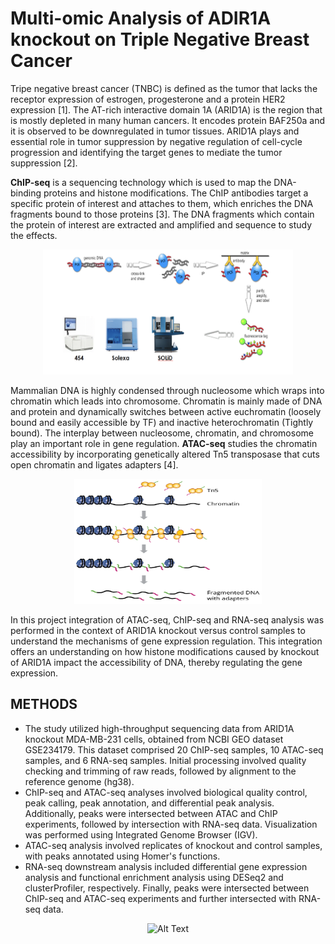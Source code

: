 # Multi-omic Analysis of ADIR1A knockout on Triple Negative Breast Cancer

Tripe negative breast cancer (TNBC) is defined as the tumor that lacks the receptor expression of estrogen, progesterone and a protein HER2 expression [1]. The AT-rich interactive domain 1A (ARID1A) is the region that is mostly depleted in many human cancers. It encodes protein BAF250a and it is observed to be downregulated in tumor tissues. ARID1A plays and essential role in tumor suppression by negative regulation of cell-cycle progression and identifying the target genes to mediate the tumor suppression [2].

**ChIP-seq** is a sequencing technology which is used to map the DNA-binding proteins and histone modifications. The ChIP antibodies target a specific protein of interest and attaches to them, which enriches the DNA fragments bound to those proteins [3]. The DNA fragments which contain the protein of interest are extracted and amplified and sequence to study the effects.

<p align="center">
  <img src="images/ChIP-seq2.png" width="400" height="200" alt="Alt Text">
</p>

Mammalian DNA is highly condensed through nucleosome which wraps into chromatin which leads into chromosome. Chromatin is mainly made of DNA and protein and dynamically switches between active euchromatin (loosely bound and easily accessible by TF) and inactive heterochromatin (Tightly bound). The interplay between nucleosome, chromatin, and chromosome
play an important role in gene regulation. **ATAC-seq** studies the chromatin accessibility by incorporating genetically altered Tn5 transposase that cuts open chromatin and ligates adapters [4].

<p align="center">
  <img src="images/ATAC-seq.png" width="300" height="200" alt="Alt Text">
</p>

In this project integration of ATAC-seq, ChIP-seq and RNA-seq analysis was performed in the context of ARID1A knockout versus control samples to understand the mechanisms of gene
expression regulation. This integration offers an understanding on how histone modifications caused by knockout of ARID1A impact the accessibility of DNA, thereby regulating the gene
expression.

## METHODS

- The study utilized high-throughput sequencing data from ARID1A knockout MDA-MB-231 cells, obtained from NCBI GEO dataset GSE234179. This dataset comprised 20 ChIP-seq samples, 10 ATAC-seq samples, and 6 RNA-seq samples. Initial processing involved quality checking and trimming of raw reads, followed by alignment to the reference genome (hg38). 
- ChIP-seq and ATAC-seq analyses involved biological quality control, peak calling, peak annotation, and differential peak analysis. Additionally, peaks were intersected between ATAC and ChIP experiments, followed by intersection with RNA-seq data. Visualization was performed using Integrated Genome Browser (IGV). 
- ATAC-seq analysis involved replicates of knockout and control samples, with peaks annotated using Homer's functions. 
- RNA-seq downstream analysis included differential gene expression analysis and functional enrichment analysis using DESeq2 and clusterProfiler, respectively. Finally, peaks were intersected between ChIP-seq and ATAC-seq experiments and further intersected with RNA-seq data.

<p align="center">
  <img src="images/ChIP-seq.png" width="300" height="400" alt="Alt Text">
</p>
